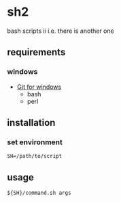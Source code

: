# sh2

bash scripts ii i.e. there is another one

## requirements

### windows

- [Git for windows](https://git-for-windows.github.io/)
  + bash
  + perl

## installation

### set environment

```
SH=/path/to/script
```

## usage

```
${SH}/command.sh args
```
